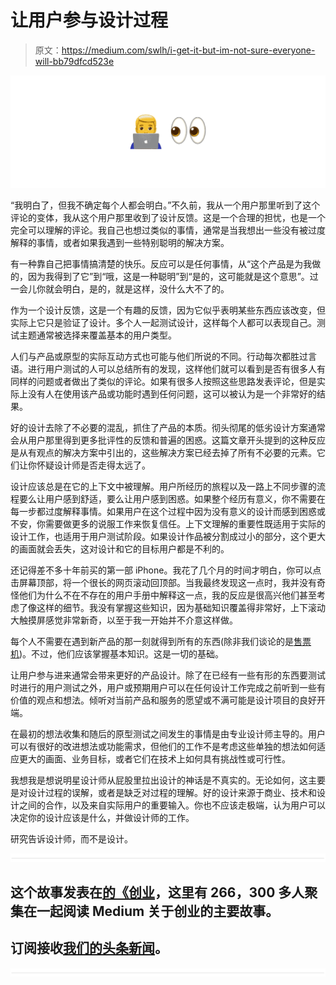 # 让用户参与设计过程

> 原文：<https://medium.com/swlh/i-get-it-but-im-not-sure-everyone-will-bb79dfcd523e>

![](img/2fa7f6b76cfb5ad07be98b14826f125e.png)

“我明白了，但我不确定每个人都会明白。”不久前，我从一个用户那里听到了这个评论的变体，我从这个用户那里收到了设计反馈。这是一个合理的担忧，也是一个完全可以理解的评论。我自己也想过类似的事情，通常是当我想出一些没有被过度解释的事情，或者如果我遇到一些特别聪明的解决方案。

有一种靠自己把事情搞清楚的快乐。反应可以是任何事情，从“这个产品是为我做的，因为我得到了它”到“哦，这是一种聪明”到“是的，这可能就是这个意思”。过一会儿你就会明白，是的，就是这样，没什么大不了的。

作为一个设计反馈，这是一个有趣的反馈，因为它似乎表明某些东西应该改变，但实际上它只是验证了设计。多个人一起测试设计，这样每个人都可以表现自己。测试主题通常被选择来覆盖基本的用户类型。

人们与产品或原型的实际互动方式也可能与他们所说的不同。行动每次都胜过言语。进行用户测试的人可以总结所有的发现，这样他们就可以看到是否有很多人有同样的问题或者做出了类似的评论。如果有很多人按照这些思路发表评论，但是实际上没有人在使用该产品或功能时遇到任何问题，这可以被认为是一个非常好的结果。

好的设计去除了不必要的混乱，抓住了产品的本质。彻头彻尾的低劣设计方案通常会从用户那里得到更多批评性的反馈和普遍的困惑。这篇文章开头提到的这种反应是从有观点的解决方案中引出的，这些解决方案已经去掉了所有不必要的元素。它们让你怀疑设计师是否走得太远了。

设计应该总是在它的上下文中被理解。用户所经历的旅程以及一路上不同步骤的流程要么让用户感到舒适，要么让用户感到困惑。如果整个经历有意义，你不需要在每一步都过度解释事情。如果用户在这个过程中因为没有意义的设计而感到困惑或不安，你需要做更多的说服工作来恢复信任。上下文理解的重要性既适用于实际的设计工作，也适用于用户测试阶段。如果设计作品被分割成过小的部分，这个更大的画面就会丢失，这对设计和它的目标用户都是不利的。

还记得差不多十年前买的第一部 iPhone。我花了几个月的时间才明白，你可以点击屏幕顶部，将一个很长的网页滚动回顶部。当我最终发现这一点时，我并没有奇怪他们为什么不在不存在的用户手册中解释这一点，我的反应是很高兴他们甚至考虑了像这样的细节。我没有掌握这些知识，因为基础知识覆盖得非常好，上下滚动大触摸屏感觉非常新奇，以至于我一开始并不介意这样做。

每个人不需要在遇到新产品的那一刻就得到所有的东西(除非我们谈论的是[售票机](https://medium.theuxblog.com/the-art-of-buying-the-wrong-type-of-train-tickets-f93e02db3104))。不过，他们应该掌握基本知识。这是一切的基础。

让用户参与进来通常会带来更好的产品设计。除了在已经有一些有形的东西要测试时进行的用户测试之外，用户或预期用户可以在任何设计工作完成之前听到一些有价值的观点和想法。倾听对当前产品和服务的愿望或不满可能是设计项目的良好开端。

在最初的想法收集和随后的原型测试之间发生的事情是由专业设计师主导的。用户可以有很好的改进想法或功能需求，但他们的工作不是考虑这些单独的想法如何适应更大的画面、业务目标，或者它们在技术上如何具有挑战性或可行性。

我想我是想说明星设计师从屁股里拉出设计的神话是不真实的。无论如何，这主要是对设计过程的误解，或者是缺乏对过程的理解。好的设计来源于商业、技术和设计之间的合作，以及来自实际用户的重要输入。你也不应该走极端，认为用户可以决定你的设计应该是什么，并做设计师的工作。

研究告诉设计师，而不是设计。

![](img/731acf26f5d44fdc58d99a6388fe935d.png)

## 这个故事发表在[的《创业](https://medium.com/swlh)，这里有 266，300 多人聚集在一起阅读 Medium 关于创业的主要故事。

## 订阅接收[我们的头条新闻](http://growthsupply.com/the-startup-newsletter/)。

![](img/731acf26f5d44fdc58d99a6388fe935d.png)